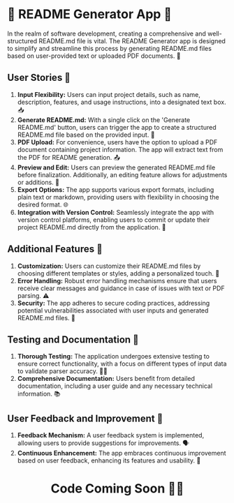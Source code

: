 # 🚀 README Generator App 📝

In the realm of software development, creating a comprehensive and well-structured README.md file is vital. The README Generator app is designed to simplify and streamline this process by generating README.md files based on user-provided text or uploaded PDF documents. 🤖

## User Stories 📖

1. **Input Flexibility:** Users can input project details, such as name, description, features, and usage instructions, into a designated text box. 📥
2. **Generate README.md:** With a single click on the 'Generate README.md' button, users can trigger the app to create a structured README.md file based on the provided input. 📄
3. **PDF Upload:** For convenience, users have the option to upload a PDF document containing project information. The app will extract text from the PDF for README generation. 📤
4. **Preview and Edit:** Users can preview the generated README.md file before finalization. Additionally, an editing feature allows for adjustments or additions. 🔄
5. **Export Options:** The app supports various export formats, including plain text or markdown, providing users with flexibility in choosing the desired format. 🌐
6. **Integration with Version Control:** Seamlessly integrate the app with version control platforms, enabling users to commit or update their project README.md directly from the application. 🤝

## Additional Features 🌈

1. **Customization:** Users can customize their README.md files by choosing different templates or styles, adding a personalized touch. 🎨
2. **Error Handling:** Robust error handling mechanisms ensure that users receive clear messages and guidance in case of issues with text or PDF parsing. ⚠️
3. **Security:** The app adheres to secure coding practices, addressing potential vulnerabilities associated with user inputs and generated README.md files. 🔐

## Testing and Documentation 🧪

1. **Thorough Testing:** The application undergoes extensive testing to ensure correct functionality, with a focus on different types of input data to validate parser accuracy. 🧑‍🔬
2. **Comprehensive Documentation:** Users benefit from detailed documentation, including a user guide and any necessary technical information. 📚

## User Feedback and Improvement 🚧

1. **Feedback Mechanism:** A user feedback system is implemented, allowing users to provide suggestions for improvements. 🗣️
2. **Continuous Enhancement:** The app embraces continuous improvement based on user feedback, enhancing its features and usability. 🔄




<div align="center">

# Code Coming Soon 🎉🚀

</div>
